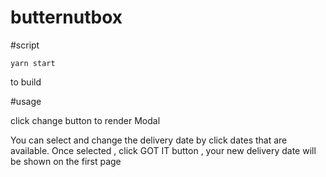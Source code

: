 # butternutbox

#script

```
yarn start
```

to build

#usage

click change button to render Modal

You can select and change the delivery date by click dates that are available. Once selected , click GOT IT button , your new delivery date will be shown on the first page
